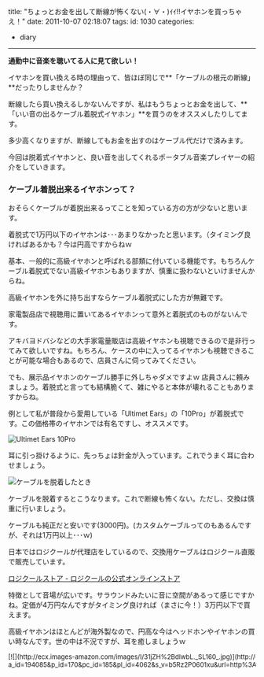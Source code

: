 title: "ちょっとお金を出して断線が怖くない(・∀・)ｲｲ!!イヤホンを買っちゃえ！"
date: 2011-10-07 02:18:07
tags:
id: 1030
categories:
  - diary
---

**通勤中に音楽を聴いてる人に見て欲しい！**

イヤホンを買い換える時の理由って、皆ほぼ同じで**「ケーブルの根元の断線」**だったりしませんか？

断線したら買い換えるしかないんですが、私はもうちょっとお金を出して、**「いい音の出るケーブル着脱式イヤホン」**を買うのをオススメしたりしてます。

多少高くなりますが、断線してもお金を出すのはケーブル代だけで済みます。

今回は脱着式イヤホンと、良い音を出してくれるポータブル音楽プレイヤーの紹介をしていきます。<!--more-->

### ケーブル着脱出来るイヤホンって？

おそらくケーブルが着脱出来るってことを知っている方の方が少ないと思います。

着脱式で1万円以下のイヤホンは･･･あまりなかったと思います。（タイミング良ければあるかも？今は円高ですからねｗ

基本、一般的に高級イヤホンと呼ばれる部類に付いている機能です。もちろんケーブル着脱式でない高級イヤホンもありますが、慎重に扱わないといけませんからね。

高級イヤホンを外に持ち出すならケーブル着脱式にした方が無難です。

家電製品店で視聴用に置いてあるイヤホンって意外と着脱式のものがないんです。

アキバヨドバシなどの大手家電量販店は高級イヤホンも視聴できるので是非行ってみて欲しいですね。もちろん、ケースの中に入ってるイヤホンも視聴できることが可能な場合もあるので、店員さんに伺ってみてください。

でも、展示品イヤホンのケーブル勝手に外しちゃダメですよｗ 店員さんに頼みましょう。着脱式と言っても結構脆くて、雑にやると本体が壊れることもありますからね。

例として私が普段から愛用している「Ultimet Ears」の「10Pro」が着脱式です。この価格帯のイヤホンでは有名ですし、オススメです。

![Ultimet Ears 10Pro](http://creamo.jp/wp/wp-content/uploads/2011/10/2011-10-07-01.45.20.jpg "Ultimet Ears 10Pro")

耳に引っ掛けるように、先っちょは針金が入っています。これでうまく耳に合わせましょう。

![ケーブルを脱着したとき](http://creamo.jp/wp/wp-content/uploads/2011/10/2011-10-07-01.46.55.jpg "ケーブルを脱着したとき")

ケーブルを脱着するとこうなります。これで断線も怖くない。ただし、交換は慎重に行いましょう。

ケーブルも純正だと安いです(3000円)。(カスタムケーブルってのもあるんですが、それは1万円以上･･･ｗ)

日本ではロジクールが代理店をしているので、交換用ケーブルはロジクール直販で販売しています。

[ロジクールストア - ロジクールの公式オンラインストア](http://store.logicool.co.jp/lcs/catalog/ "Link to ロジクールストア - ロジクールの公式オンラインストア")

特徴として音場が広いです。サラウンドみたいに音に空間があるって感じですかね。定価が4万円なんですがタイミング良ければ（まさに今！）3万円以下で買えます。

高級イヤホンはほとんどが海外製なので、円高な今はヘッドホンやイヤホンの買い時なんです。世の中は不況ですが、耳を癒しましょうｗ

<div class="kaerebalink-box" style="text-align:left;padding-bottom:20px;font-size:small;/zoom: 1;overflow: hidden;"><div class="kaerebalink-image" style="float:left;margin:0 15px 10px 0;">[![](http://ecx.images-amazon.com/images/I/31jZH%2BdlwbL._SL160_.jpg)](http://c.af.moshimo.com/af/c/click?a_id=194085&p_id=170&pc_id=185&pl_id=4062&s_v=b5Rz2P0601xu&url=http%3A%2F%2Fwww.amazon.co.jp%2Fexec%2Fobidos%2FASIN%2FB000X23IUO%2Fref%3Dnosim)</div><div class="kaerebalink-info" style="line-height:120%;/zoom: 1;overflow: hidden;"><div class="kaerebalink-name" style="margin-bottom:10px;line-height:120%">[Ultimate Ears Triple.fi 10 PRO](http://c.af.moshimo.com/af/c/click?a_id=194085&p_id=170&pc_id=185&pl_id=4062&s_v=b5Rz2P0601xu&url=http%3A%2F%2Fwww.amazon.co.jp%2Fexec%2Fobidos%2FASIN%2FB000X23IUO%2Fref%3Dnosim)<div class="kaerebalink-powered-date" style="font-size:8pt;margin-top:5px;font-family:verdana;line-height:120%">posted with [カエレバ](http://kaereba.com)</div></div><div class="kaerebalink-detail" style="margin-bottom:5px;"> Ultimate Ears 2007-09-28    </div><div class="kaerebalink-link1" style="margin-top:10px;"><div class="shoplinkamazon" style="margin-right:5px;background: url('http://img.yomereba.com/kl.gif') 0 0 no-repeat;padding: 2px 0 2px 18px;white-space: nowrap;">[Amazon](http://c.af.moshimo.com/af/c/click?a_id=194085&p_id=170&pc_id=185&pl_id=4062&s_v=b5Rz2P0601xu&url=http%3A%2F%2Fwww.amazon.co.jp%2Fexec%2Fobidos%2Fexternal-search%2F%3Fmode%3Dblended%26keyword%3DTriple.fi%252010%2520PRO)</div><div class="shoplinkrakuten" style="margin-right:5px;background: url('http://img.yomereba.com/kl.gif') 0 -50px no-repeat;padding: 2px 0 2px 18px;white-space: nowrap;">[楽天市場](http://c.af.moshimo.com/af/c/click?a_id=194087&p_id=54&pc_id=54&pl_id=616&s_v=b5Rz2P0601xu&url=http%3A%2F%2Fsearch.rakuten.co.jp%2Fsearch%2Fmall%2FTriple.fi%252010%2520PRO%2F-%2Ff.1-p.1-s.1-sf.0-st.A-v.2%3Fx%3D0 "楽天市場")</div><div class="shoplinkyahoo" style="margin-right:5px;background: url('http://img.yomereba.com/kl.gif') 0 -150px no-repeat;padding: 2px 0 2px 18px;white-space: nowrap;">[Yahooショッピング![](http://ad.jp.ap.valuecommerce.com/servlet/gifbanner?sid=2781196&pid=880190276)](http://ck.jp.ap.valuecommerce.com/servlet/referral?sid=2781196&pid=880190276&vc_url=http%3A%2F%2Fshopping.search.yahoo.co.jp%2Fsearch%3FuIv%3Don%26ei%3DUTF-8%26tab_ex%3Dcommerce%26slider%3D0%26va%3DTriple.fi%252010%2520PRO "Yahooショッピング")</div><div class="shoplinkyahooAuc" style="margin-right:5px;background: url('http://img.yomereba.com/kl.gif') 0 -150px no-repeat;padding: 2px 0 2px 18px;white-space: nowrap;">[Yahooオークション![](http://ad.jp.ap.valuecommerce.com/servlet/gifbanner?sid=2781196&pid=880190274)](http://ck.jp.ap.valuecommerce.com/servlet/referral?sid=2781196&pid=880190274&vc_url=http%3A%2F%2Fauctions.search.yahoo.co.jp%2Fsearch%3Fvo%3D%26ve%3D%26auccat%3D0%26aucminprice%3D%26aucmaxprice%3D%26aucmin_bidorbuy_price%3D%26aucmax_bidorbuy_price%3D%26loc_cd%3D0%26abatch%3D0%26istatus%3D0%26filtered%3D1%26ei%3DUTF-8%26tab_ex%3Dcommerce%26va%3DTriple.fi%252010%2520PRO "Yahooオークション")</div></div></div></div>

もうちょっとお金が出せるなら「SHURE」の「SE535」がオススメ。

赤色のスペシャル・エディションに興味がわきますね。

<div class="kaerebalink-box" style="text-align:left;padding-bottom:20px;font-size:small;/zoom: 1;overflow: hidden;"><div class="kaerebalink-image" style="float:left;margin:0 15px 10px 0;">[![](http://ecx.images-amazon.com/images/I/51McZ6CykPL._SL160_.jpg)](http://c.af.moshimo.com/af/c/click?a_id=194085&p_id=170&pc_id=185&pl_id=4062&s_v=b5Rz2P0601xu&url=http%3A%2F%2Fwww.amazon.co.jp%2Fexec%2Fobidos%2FASIN%2FB003YOH8RW%2Fref%3Dnosim)</div><div class="kaerebalink-info" style="line-height:120%;/zoom: 1;overflow: hidden;"><div class="kaerebalink-name" style="margin-bottom:10px;line-height:120%">[SHURE 高遮音性イヤホン メタリックブロンズ SE535-V-J](http://c.af.moshimo.com/af/c/click?a_id=194085&p_id=170&pc_id=185&pl_id=4062&s_v=b5Rz2P0601xu&url=http%3A%2F%2Fwww.amazon.co.jp%2Fexec%2Fobidos%2FASIN%2FB003YOH8RW%2Fref%3Dnosim)<div class="kaerebalink-powered-date" style="font-size:8pt;margin-top:5px;font-family:verdana;line-height:120%">posted with [カエレバ](http://kaereba.com)</div></div><div class="kaerebalink-detail" style="margin-bottom:5px;"> SHURE 2010-08-10    </div><div class="kaerebalink-link1" style="margin-top:10px;"><div class="shoplinkamazon" style="margin-right:5px;background: url('http://img.yomereba.com/kl.gif') 0 0 no-repeat;padding: 2px 0 2px 18px;white-space: nowrap;">[Amazon](http://c.af.moshimo.com/af/c/click?a_id=194085&p_id=170&pc_id=185&pl_id=4062&s_v=b5Rz2P0601xu&url=http%3A%2F%2Fwww.amazon.co.jp%2Fexec%2Fobidos%2Fexternal-search%2F%3Fmode%3Dblended%26keyword%3DSE535)</div><div class="shoplinkrakuten" style="margin-right:5px;background: url('http://img.yomereba.com/kl.gif') 0 -50px no-repeat;padding: 2px 0 2px 18px;white-space: nowrap;">[楽天市場](http://c.af.moshimo.com/af/c/click?a_id=194087&p_id=54&pc_id=54&pl_id=616&s_v=b5Rz2P0601xu&url=http%3A%2F%2Fsearch.rakuten.co.jp%2Fsearch%2Fmall%2FSE535%2F-%2Ff.1-p.1-s.1-sf.0-st.A-v.2%3Fx%3D0 "楽天市場")</div><div class="shoplinkyahoo" style="margin-right:5px;background: url('http://img.yomereba.com/kl.gif') 0 -150px no-repeat;padding: 2px 0 2px 18px;white-space: nowrap;">[Yahooショッピング![](http://ad.jp.ap.valuecommerce.com/servlet/gifbanner?sid=2781196&pid=880190276)](http://ck.jp.ap.valuecommerce.com/servlet/referral?sid=2781196&pid=880190276&vc_url=http%3A%2F%2Fshopping.search.yahoo.co.jp%2Fsearch%3FuIv%3Don%26ei%3DUTF-8%26tab_ex%3Dcommerce%26slider%3D0%26va%3DSE535 "Yahooショッピング")</div><div class="shoplinkyahooAuc" style="margin-right:5px;background: url('http://img.yomereba.com/kl.gif') 0 -150px no-repeat;padding: 2px 0 2px 18px;white-space: nowrap;">[Yahooオークション![](http://ad.jp.ap.valuecommerce.com/servlet/gifbanner?sid=2781196&pid=880190274)](http://ck.jp.ap.valuecommerce.com/servlet/referral?sid=2781196&pid=880190274&vc_url=http%3A%2F%2Fauctions.search.yahoo.co.jp%2Fsearch%3Fvo%3D%26ve%3D%26auccat%3D0%26aucminprice%3D%26aucmaxprice%3D%26aucmin_bidorbuy_price%3D%26aucmax_bidorbuy_price%3D%26loc_cd%3D0%26abatch%3D0%26istatus%3D0%26filtered%3D1%26ei%3DUTF-8%26tab_ex%3Dcommerce%26va%3DSE535 "Yahooオークション")</div></div></div></div>

3万円くらいが相場なんですが、こんなに出せないって方にもオススメしたいイヤホンがたくさんあります。近いうちに記事にしますので、別の機会に。

### いい音を出すプレーヤー

良いイヤホンを買うのなら、良い音を出してくれるデバイスが欲しいものです。簡単な選び方を紹介。

AppleはiPhoneへの以降がかなり進んだので、もうiPodという音楽専用プレーヤーを育てる気はないみたいです。

iPodも一時期は音が悪いと言われていましたが、今はそれほど悪く無いです。イコライザはおまけみたいな扱いですけどねｗ

iPodなら、今はiPodTouchか、Classicでしょうか。Classicは終わってしまうらしいので残念です。nanoは小さくなりすぎましたねｗ

日本で今勢いがあるのはWlakman。Sシリーズ、Aシリーズ、Zシリーズと主に3種類の選択肢（他にもあります）がどれがいいか。

**Sシリーズ**

一番売れてるモデルです。スタンダードモデルと言って良いでしょう。良いイヤホンにこだわりがない方はこちらで。

このモデルにもデジタルノイズキャンセリングが付いたので、十分です。

**Aシリーズ**

音質最重視モデル。ポータブルアンプS-Masterを搭載しています。高いイヤホン使うならこちらに。アンプ搭載のせいでバッテリー短めです。

付属のイヤホンで十分って方はSシリーズで十分だと思います。

私は今A849っていう2つ前のモデルを使っていますが、ちょっとホワイトノイズが気になります。

今回のモデルで更にアンプが進化しホワイトノイズが減少しているらしいので期待です。ただ、分厚くなるので型落ちのA850シリーズを狙うのも有りだと思います。また、タッチパネル化したので、店頭で旧型と比べて触ってから検討した方が良いかも。

**Zシリーズ**

こちらもポータブルアンプS-Master搭載。更にAndroid搭載モデルです。バッテリーは短めですが、Aシリーズと比べると大きな差はありません。

問題は搭載してるプレーヤーソフトでしょうか。初Android搭載モデルなので、こちらも触ってから購入を検討したいところです。

iPhoneメインの人が遊びで持つにはちょうど良いかもしれませんね。開発デバイスにも出来ますし。

### 一番音が良いプレイヤーは･･･？

他のポータブルオーディオプレーヤーを出すとキリがないので、iPodとWalkmanに限定すると、

**iPod + ポータブルアンプ ＞ Walkman+アンプ ＞ Walkman A, Z ＞ 他･･･**

って感じです。なぜこうなるかと言うと、Walkmanはデジタルのままポータブルアンプに出力出来ないんです。必ずコンバータを経由してしまうので、同じアンプを通したとしても、デジタルで出力出来るiPodの方が上回るんです。これはWalkman端子の仕様なんですかね･･･。この辺の仕様については詳しくは知りませんが。

でも、僕はかさばるのは嫌なのでWalkman使ってます。でも、Macがメインの機種なのでSIM抜きiPhoneをiPod変わりに使うことも多いですｗ

<div class="kaerebalink-box" style="text-align:left;padding-bottom:20px;font-size:small;/zoom: 1;overflow: hidden;"><div class="kaerebalink-image" style="float:left;margin:0 15px 10px 0;">[![](http://ecx.images-amazon.com/images/I/41NqWdh3oHL._SL160_.jpg)](http://c.af.moshimo.com/af/c/click?a_id=194085&p_id=170&pc_id=185&pl_id=4062&s_v=b5Rz2P0601xu&url=http%3A%2F%2Fwww.amazon.co.jp%2Fexec%2Fobidos%2FASIN%2FB005MLPFH0%2Fref%3Dnosim)</div><div class="kaerebalink-info" style="line-height:120%;/zoom: 1;overflow: hidden;"><div class="kaerebalink-name" style="margin-bottom:10px;line-height:120%">[SONY ウォークマン Sシリーズ &lt;メモリータイプ&gt; ワイヤレスヘッドホン付 8GB ブルー NW-S764BT/L](http://c.af.moshimo.com/af/c/click?a_id=194085&p_id=170&pc_id=185&pl_id=4062&s_v=b5Rz2P0601xu&url=http%3A%2F%2Fwww.amazon.co.jp%2Fexec%2Fobidos%2FASIN%2FB005MLPFH0%2Fref%3Dnosim)<div class="kaerebalink-powered-date" style="font-size:8pt;margin-top:5px;font-family:verdana;line-height:120%">posted with [カエレバ](http://kaereba.com)</div></div><div class="kaerebalink-detail" style="margin-bottom:5px;"> ソニー 2011-10-08    </div><div class="kaerebalink-link1" style="margin-top:10px;"><div class="shoplinkamazon" style="margin-right:5px;background: url('http://img.yomereba.com/kl.gif') 0 0 no-repeat;padding: 2px 0 2px 18px;white-space: nowrap;">[Amazon](http://c.af.moshimo.com/af/c/click?a_id=194085&p_id=170&pc_id=185&pl_id=4062&s_v=b5Rz2P0601xu&url=http%3A%2F%2Fwww.amazon.co.jp%2Fexec%2Fobidos%2Fexternal-search%2F%3Fmode%3Dblended%26keyword%3DNW-S76)</div><div class="shoplinkrakuten" style="margin-right:5px;background: url('http://img.yomereba.com/kl.gif') 0 -50px no-repeat;padding: 2px 0 2px 18px;white-space: nowrap;">[楽天市場](http://c.af.moshimo.com/af/c/click?a_id=194087&p_id=54&pc_id=54&pl_id=616&s_v=b5Rz2P0601xu&url=http%3A%2F%2Fsearch.rakuten.co.jp%2Fsearch%2Fmall%2FNW-S76%2F-%2Ff.1-p.1-s.1-sf.0-st.A-v.2%3Fx%3D0 "楽天市場")</div><div class="shoplinkyahoo" style="margin-right:5px;background: url('http://img.yomereba.com/kl.gif') 0 -150px no-repeat;padding: 2px 0 2px 18px;white-space: nowrap;">[Yahooショッピング![](http://ad.jp.ap.valuecommerce.com/servlet/gifbanner?sid=2781196&pid=880190276)](http://ck.jp.ap.valuecommerce.com/servlet/referral?sid=2781196&pid=880190276&vc_url=http%3A%2F%2Fshopping.search.yahoo.co.jp%2Fsearch%3FuIv%3Don%26ei%3DUTF-8%26tab_ex%3Dcommerce%26slider%3D0%26va%3DNW-S76 "Yahooショッピング")</div><div class="shoplinkyahooAuc" style="margin-right:5px;background: url('http://img.yomereba.com/kl.gif') 0 -150px no-repeat;padding: 2px 0 2px 18px;white-space: nowrap;">[Yahooオークション![](http://ad.jp.ap.valuecommerce.com/servlet/gifbanner?sid=2781196&pid=880190274)](http://ck.jp.ap.valuecommerce.com/servlet/referral?sid=2781196&pid=880190274&vc_url=http%3A%2F%2Fauctions.search.yahoo.co.jp%2Fsearch%3Fvo%3D%26ve%3D%26auccat%3D0%26aucminprice%3D%26aucmaxprice%3D%26aucmin_bidorbuy_price%3D%26aucmax_bidorbuy_price%3D%26loc_cd%3D0%26abatch%3D0%26istatus%3D0%26filtered%3D1%26ei%3DUTF-8%26tab_ex%3Dcommerce%26va%3DNW-S76 "Yahooオークション")</div></div></div></div>

<div class="kaerebalink-box" style="text-align:left;padding-bottom:20px;font-size:small;/zoom: 1;overflow: hidden;"><div class="kaerebalink-image" style="float:left;margin:0 15px 10px 0;">[![](http://ecx.images-amazon.com/images/I/41xz%2BaSBf8L._SL160_.jpg)](http://c.af.moshimo.com/af/c/click?a_id=194085&p_id=170&pc_id=185&pl_id=4062&s_v=b5Rz2P0601xu&url=http%3A%2F%2Fwww.amazon.co.jp%2Fexec%2Fobidos%2FASIN%2FB005MLOWUG%2Fref%3Dnosim)</div><div class="kaerebalink-info" style="line-height:120%;/zoom: 1;overflow: hidden;"><div class="kaerebalink-name" style="margin-bottom:10px;line-height:120%">[SONY ウォークマン Aシリーズ &lt;メモリータイプ&gt; 64GB ブラック NW-A867/B](http://c.af.moshimo.com/af/c/click?a_id=194085&p_id=170&pc_id=185&pl_id=4062&s_v=b5Rz2P0601xu&url=http%3A%2F%2Fwww.amazon.co.jp%2Fexec%2Fobidos%2FASIN%2FB005MLOWUG%2Fref%3Dnosim)<div class="kaerebalink-powered-date" style="font-size:8pt;margin-top:5px;font-family:verdana;line-height:120%">posted with [カエレバ](http://kaereba.com)</div></div><div class="kaerebalink-detail" style="margin-bottom:5px;"> ソニー 2011-10-08    </div><div class="kaerebalink-link1" style="margin-top:10px;"><div class="shoplinkamazon" style="margin-right:5px;background: url('http://img.yomereba.com/kl.gif') 0 0 no-repeat;padding: 2px 0 2px 18px;white-space: nowrap;">[Amazon](http://c.af.moshimo.com/af/c/click?a_id=194085&p_id=170&pc_id=185&pl_id=4062&s_v=b5Rz2P0601xu&url=http%3A%2F%2Fwww.amazon.co.jp%2Fexec%2Fobidos%2Fexternal-search%2F%3Fmode%3Dblended%26keyword%3DNW-A86)</div><div class="shoplinkrakuten" style="margin-right:5px;background: url('http://img.yomereba.com/kl.gif') 0 -50px no-repeat;padding: 2px 0 2px 18px;white-space: nowrap;">[楽天市場](http://c.af.moshimo.com/af/c/click?a_id=194087&p_id=54&pc_id=54&pl_id=616&s_v=b5Rz2P0601xu&url=http%3A%2F%2Fsearch.rakuten.co.jp%2Fsearch%2Fmall%2FNW-A86%2F-%2Ff.1-p.1-s.1-sf.0-st.A-v.2%3Fx%3D0 "楽天市場")</div><div class="shoplinkyahoo" style="margin-right:5px;background: url('http://img.yomereba.com/kl.gif') 0 -150px no-repeat;padding: 2px 0 2px 18px;white-space: nowrap;">[Yahooショッピング![](http://ad.jp.ap.valuecommerce.com/servlet/gifbanner?sid=2781196&pid=880190276)](http://ck.jp.ap.valuecommerce.com/servlet/referral?sid=2781196&pid=880190276&vc_url=http%3A%2F%2Fshopping.search.yahoo.co.jp%2Fsearch%3FuIv%3Don%26ei%3DUTF-8%26tab_ex%3Dcommerce%26slider%3D0%26va%3DNW-A86 "Yahooショッピング")</div><div class="shoplinkyahooAuc" style="margin-right:5px;background: url('http://img.yomereba.com/kl.gif') 0 -150px no-repeat;padding: 2px 0 2px 18px;white-space: nowrap;">[Yahooオークション![](http://ad.jp.ap.valuecommerce.com/servlet/gifbanner?sid=2781196&pid=880190274)](http://ck.jp.ap.valuecommerce.com/servlet/referral?sid=2781196&pid=880190274&vc_url=http%3A%2F%2Fauctions.search.yahoo.co.jp%2Fsearch%3Fvo%3D%26ve%3D%26auccat%3D0%26aucminprice%3D%26aucmaxprice%3D%26aucmin_bidorbuy_price%3D%26aucmax_bidorbuy_price%3D%26loc_cd%3D0%26abatch%3D0%26istatus%3D0%26filtered%3D1%26ei%3DUTF-8%26tab_ex%3Dcommerce%26va%3DNW-A86 "Yahooオークション")</div></div></div></div>

<div class="kaerebalink-box" style="text-align:left;padding-bottom:20px;font-size:small;/zoom: 1;overflow: hidden;"><div class="kaerebalink-image" style="float:left;margin:0 15px 10px 0;">[![](http://ecx.images-amazon.com/images/I/31qE4StL4oL._SL160_.jpg)](http://c.af.moshimo.com/af/c/click?a_id=194085&p_id=170&pc_id=185&pl_id=4062&s_v=b5Rz2P0601xu&url=http%3A%2F%2Fwww.amazon.co.jp%2Fexec%2Fobidos%2FASIN%2FB005MLPH2S%2Fref%3Dnosim)</div><div class="kaerebalink-info" style="line-height:120%;/zoom: 1;overflow: hidden;"><div class="kaerebalink-name" style="margin-bottom:10px;line-height:120%">[SONY ウォークマン Zシリーズ &lt;メモリータイプ&gt; 64GB ブラック NW-Z1070/B](http://c.af.moshimo.com/af/c/click?a_id=194085&p_id=170&pc_id=185&pl_id=4062&s_v=b5Rz2P0601xu&url=http%3A%2F%2Fwww.amazon.co.jp%2Fexec%2Fobidos%2FASIN%2FB005MLPH2S%2Fref%3Dnosim)<div class="kaerebalink-powered-date" style="font-size:8pt;margin-top:5px;font-family:verdana;line-height:120%">posted with [カエレバ](http://kaereba.com)</div></div><div class="kaerebalink-detail" style="margin-bottom:5px;"> ソニー 2011-12-10    </div><div class="kaerebalink-link1" style="margin-top:10px;"><div class="shoplinkamazon" style="margin-right:5px;background: url('http://img.yomereba.com/kl.gif') 0 0 no-repeat;padding: 2px 0 2px 18px;white-space: nowrap;">[Amazon](http://c.af.moshimo.com/af/c/click?a_id=194085&p_id=170&pc_id=185&pl_id=4062&s_v=b5Rz2P0601xu&url=http%3A%2F%2Fwww.amazon.co.jp%2Fexec%2Fobidos%2Fexternal-search%2F%3Fmode%3Dblended%26keyword%3DNW-Z10)</div><div class="shoplinkrakuten" style="margin-right:5px;background: url('http://img.yomereba.com/kl.gif') 0 -50px no-repeat;padding: 2px 0 2px 18px;white-space: nowrap;">[楽天市場](http://c.af.moshimo.com/af/c/click?a_id=194087&p_id=54&pc_id=54&pl_id=616&s_v=b5Rz2P0601xu&url=http%3A%2F%2Fsearch.rakuten.co.jp%2Fsearch%2Fmall%2FNW-Z10%2F-%2Ff.1-p.1-s.1-sf.0-st.A-v.2%3Fx%3D0 "楽天市場")</div><div class="shoplinkyahoo" style="margin-right:5px;background: url('http://img.yomereba.com/kl.gif') 0 -150px no-repeat;padding: 2px 0 2px 18px;white-space: nowrap;">[Yahooショッピング![](http://ad.jp.ap.valuecommerce.com/servlet/gifbanner?sid=2781196&pid=880190276)](http://ck.jp.ap.valuecommerce.com/servlet/referral?sid=2781196&pid=880190276&vc_url=http%3A%2F%2Fshopping.search.yahoo.co.jp%2Fsearch%3FuIv%3Don%26ei%3DUTF-8%26tab_ex%3Dcommerce%26slider%3D0%26va%3DNW-Z10 "Yahooショッピング")</div><div class="shoplinkyahooAuc" style="margin-right:5px;background: url('http://img.yomereba.com/kl.gif') 0 -150px no-repeat;padding: 2px 0 2px 18px;white-space: nowrap;">[Yahooオークション![](http://ad.jp.ap.valuecommerce.com/servlet/gifbanner?sid=2781196&pid=880190274)](http://ck.jp.ap.valuecommerce.com/servlet/referral?sid=2781196&pid=880190274&vc_url=http%3A%2F%2Fauctions.search.yahoo.co.jp%2Fsearch%3Fvo%3D%26ve%3D%26auccat%3D0%26aucminprice%3D%26aucmaxprice%3D%26aucmin_bidorbuy_price%3D%26aucmax_bidorbuy_price%3D%26loc_cd%3D0%26abatch%3D0%26istatus%3D0%26filtered%3D1%26ei%3DUTF-8%26tab_ex%3Dcommerce%26va%3DNW-Z10 "Yahooオークション")</div></div></div></div>